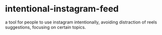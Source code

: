 # intentional-instagram-feed
 a tool for people to use instagram intentionally, avoiding distraction of reels suggestions, focusing on certain topics.
